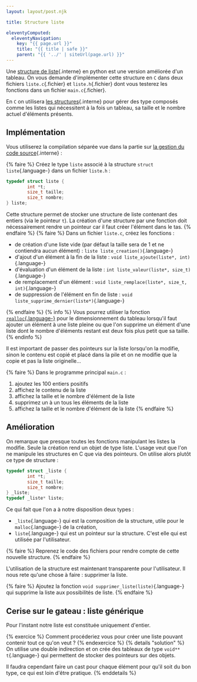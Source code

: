 ```yaml
---
layout: layout/post.njk

title: Structure liste

eleventyComputed:
  eleventyNavigation:
    key: "{{ page.url }}"
    title: "{{ title | safe }}"
    parent: "{{ '../' | siteUrl(page.url) }}"
---
```



Une [structure de liste](/cours/algorithmie/structure-conteneurs/liste/){.interne} en python est une version améliorée d'un tableau. On vous demande d'implémenter cette structure en `C` dans deux fichiers `liste.c`{.fichier} et `liste.h`{.fichier} dont vous testerez les fonctions dans un fichier `main.c`{.fichier}.

En `C` on utilisera [les structures](../../langage/structures/){.interne} pour gérer des type composés comme les listes qui nécessitent à la fois un tableau, sa taille et le nombre actuel d'éléments présents.

## Implémentation

Vous utiliserez la compilation séparée vue dans la partie sur [la gestion du code source](../../gestion-code-source){.interne} :

{% faire %}
Créez le type `liste` associé à la structure `struct liste`{.language-} dans un fichier `liste.h` :

```c
typedef struct liste {
        int *t;
        size_t taille;
        size_t nombre;
} liste;
```

Cette structure permet de stocker une structure de liste contenant des entiers (via le pointeur `t`). La création d'une structure par une fonction doit nécessairement rendre un pointeur car il faut créer l'élément dans le tas.
{% endfaire %}
{% faire %}
Dans un fichier `liste.c`, créez les fonctions :

- de création d'une liste vide (par défaut la taille sera de 1 et ne contiendra aucun élément) : `liste liste_creation()`{.language-}
- d'ajout d'un élément à la fin de la liste : `void liste_ajoute(liste*, int)`{.language-}
- d'évaluation d'un élément de la liste : `int liste_valeur(liste*, size_t)`{.language-}
- de remplacement d'un élément : `void liste_remplace(liste*, size_t, int)`{.language-}
- de suppression de l'élément en fin de liste : `void liste_supprime_dernier(liste*)`{.language-}

{% endfaire %}
{% info %}
Vous pourrez utiliser la fonction [`realloc`{.language-}](https://www.scaler.com/topics/c-realloc/) pour le dimensionnement du tableau lorsqu'il faut ajouter un élément à une liste pleine ou que l'on supprime un élément d'une liste dont le nombre d'éléments restant est deux fois plus petit que sa taille.
{% endinfo %}

Il est important de passer des pointeurs sur la liste lorsqu'on la modifie, sinon le contenu est copié et placé dans la pile et on ne modifie que la copie et pas la liste originelle...

{% faire %}
Dans le programme principal `main.c` :

1. ajoutez les 100 entiers positifs
2. affichez le contenu de la liste
3. affichez la taille et le nombre d'élément de la liste
4. supprimez un à un tous les éléments de la liste
5. affichez la taille et le nombre d'élément de la liste
{% endfaire %}

## Amélioration

On remarque que presque toutes les fonctions manipulant les listes la modifie. Seule la création rend un objet de type liste. L'usage veut que l'on ne manipule les structures en C que via des pointeurs. On utilise alors plutôt ce type de structure :

```c
typedef struct _liste {
        int *t;
        size_t taille;
        size_t nombre;
} _liste;
typedef _liste* liste;
```

Ce qui fait que l'on a à notre disposition deux types :

- `_liste`{.language-} qui est la composition de la structure, utile pour le `malloc`{.language-} de la création,
- `liste`{.language-} qui est un pointeur sur la structure. C'est elle qui est utilisée par l'utilisateur.

{% faire %}
Reprenez le code des fichiers pour rendre compte de cette nouvelle structure.
{% endfaire %}

L'utilisation de la structure est maintenant transparente pour l'utilisateur. Il nous rete qu'une chose à faire : supprimer la liste.

{% faire %}
Ajoutez la fonction `void supprimer_liste(liste)`{.language-} qui supprime la liste aux possibilités de liste.
{% endfaire %}

## Cerise sur le gateau : liste générique

Pour l'instant notre liste est constituée uniquement d'entier.

{% exercice %}
Comment procéderiez vous pour créer une liste pouvant contenir tout ce qu'on veut ?
{% endexercice %}
{% details "solution" %}
On utilise une double indirection et on crée des tableaux de type `void** t`{.language-} qui permettent de stocker des pointeurs sur des objets.

Il faudra cependant faire un cast pour chaque élément pour qu'il soit du bon type, ce qui est loin d'être pratique.
{% enddetails %}
